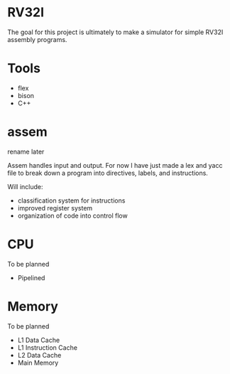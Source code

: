 # RV32I
The goal for this project is ultimately to make a simulator for simple RV32I assembly programs.

# Tools
* flex
* bison
* C++

# assem
rename later

Assem handles input and output. For now I have just made a lex and yacc file to break down a program into directives, labels, and instructions.

Will include:
* classification system for instructions
* improved register system
* organization of code into control flow

# CPU
To be planned
* Pipelined

# Memory
To be planned
* L1 Data Cache
* L1 Instruction Cache
* L2 Data Cache
* Main Memory

